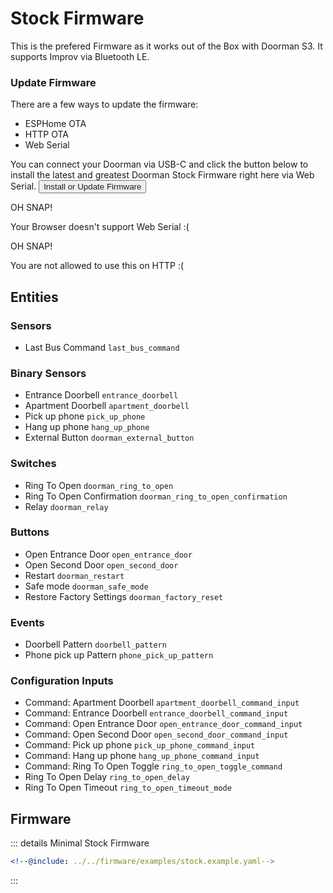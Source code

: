 # Stock Firmware <Badge type="tip" text="ESP-IDF Framework" />

This is the prefered Firmware as it works out of the Box with Doorman S3.
It supports Improv via Bluetooth LE.

### Update Firmware
There are a few ways to update the firmware:
- ESPHome OTA <Badge type="warning" text="Requires ESPHome Dashboard" />
- HTTP OTA <Badge type="tip" text="Latest release build" />
- Web Serial <Badge type="tip" text="Latest release build & custom firmware" />

You can connect your Doorman via USB-C and click the button below to install the latest and greatest Doorman Stock Firmware right here via Web Serial.
<esp-web-install-button manifest="https://doorman.azon.ai/firmware/release/doorman-stock/manifest.json">
    <button slot="activate">
        <div class="custom-layout">
            <a class="btn">Install or Update Firmware</a>
        </div>
    </button>
    <div slot="unsupported">
        <div class="danger custom-block">
            <p class="custom-block-title">OH SNAP!</p>
            <p>Your Browser doesn't support Web Serial :(</p>
        </div>
    </div>
    <div slot="not-allowed">
        <div class="danger custom-block">
            <p class="custom-block-title">OH SNAP!</p>
            <p>You are not allowed to use this on HTTP :(</p>
        </div>
    </div>
</esp-web-install-button>

## Entities

### Sensors
- Last Bus Command `last_bus_command`

### Binary Sensors
- Entrance Doorbell `entrance_doorbell`
- Apartment Doorbell `apartment_doorbell`
- Pick up phone `pick_up_phone` <Badge type="info" text="Disabled by default" />
- Hang up phone `hang_up_phone` <Badge type="info" text="Disabled by default" />
- External Button `doorman_external_button` <Badge type="info" text="Disabled by default" />

### Switches
- Ring To Open `doorman_ring_to_open`
- Ring To Open Confirmation `doorman_ring_to_open_confirmation` <Badge type="info" text="Disabled by default" />
- Relay `doorman_relay` <Badge type="info" text="Disabled by default" />

### Buttons
- Open Entrance Door `open_entrance_door`
- Open Second Door `open_second_door` <Badge type="info" text="Disabled by default" />
- Restart `doorman_restart` <Badge type="info" text="Disabled by default" />
- Safe mode `doorman_safe_mode` <Badge type="info" text="Disabled by default" />
- Restore Factory Settings `doorman_factory_reset` <Badge type="info" text="Disabled by default" />

### Events
- Doorbell Pattern `doorbell_pattern`
- Phone pick up Pattern `phone_pick_up_pattern`

### Configuration Inputs
- Command: Apartment Doorbell `apartment_doorbell_command_input`
- Command: Entrance Doorbell `entrance_doorbell_command_input`
- Command: Open Entrance Door `open_entrance_door_command_input`
- Command: Open Second Door `open_second_door_command_input` <Badge type="info" text="Disabled by default" />
- Command: Pick up phone `pick_up_phone_command_input` <Badge type="info" text="Disabled by default" />
- Command: Hang up phone `hang_up_phone_command_input` <Badge type="info" text="Disabled by default" />
- Command: Ring To Open Toggle `ring_to_open_toggle_command` <Badge type="info" text="Disabled by default" />
- Ring To Open Delay `ring_to_open_delay` <Badge type="info" text="Disabled by default" />
- Ring To Open Timeout `ring_to_open_timeout_mode` <Badge type="info" text="Disabled by default" />



## Firmware
::: details Minimal Stock Firmware
```yaml
<!--@include: ../../firmware/examples/stock.example.yaml-->
```
:::

<!--@include: ./additions.md-->